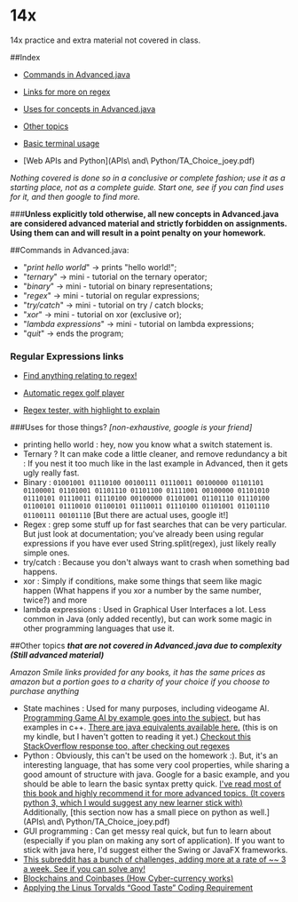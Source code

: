 # 14x
14x practice and extra material not covered in class.

##Index
* [Commands in Advanced.java](#commands-in-advancedjava)

* [Links for more on regex](#regular-expressions-links)

* [Uses for concepts in Advanced.java](#uses-for-those-things)

* [Other topics](#other-topics)

* [Basic terminal usage](Terminal/)

* [Web APIs and Python](APIs\ and\ Python/TA_Choice_joey.pdf)

_Nothing covered is done so in a conclusive or complete fashion; use it as a starting place, not as a complete guide. Start one, see if you can find uses for it, and then google to find more._

###**Unless explicitly told otherwise, all new concepts in Advanced.java are considered advanced material and strictly forbidden on assignments. Using them can and will result in a point penalty on your homework.** 




##Commands in Advanced.java:
* "_print hello world_" -> prints "hello world!";
* "_ternary_" -> mini - tutorial on the ternary operator;
* "_binary_" -> mini - tutorial on binary representations;
* "_regex_" -> mini - tutorial on regular expressions;
* "_try/catch_" -> mini - tutorial on try / catch blocks;
* "_xor_" -> mini - tutorial on xor (exclusive or);
* "_lambda expressions_" -> mini - tutorial on lambda expressions;
* "_quit_" -> ends the program;


### Regular Expressions links
* [Find anything relating to regex!](http://lmgtfy.com/?q=regular+expressions)

* [Automatic regex golf player](http://regex.inginf.units.it/golf/)

* [Regex tester, with highlight to explain](http://www.regexpal.com/)


###Uses for those things? 
_[non-exhaustive, google is your friend]_
* printing hello world : hey, now you know what a switch statement is.
* Ternary ? It can make code a little cleaner, and remove redundancy a bit : If you nest it too much like in the last example in Advanced, then it gets ugly really fast.
* Binary : 
	```01001001 01110100 00100111 01110011 00100000 01101101 01100001 01101001 01101110 01101100 01111001 00100000 01101010 01110101 01110011 01110100 00100000 01101001 01101110 01110100 01100101 01110010 01100101 01110011 01110100 01101001 01101110 01100111 00101110```
	[But there are actual uses, google it!]
* Regex : grep some stuff up for fast searches that can be very particular. But just look at documentation; you've already been using regular expressions if you have ever used String.split(regex), just likely really simple ones.
* try/catch : Because you don't always want to crash when something bad happens.
* xor : Simply if conditions, make some things that seem like magic happen (What happens if you xor a number by the same number, twice?) and more
* lambda expressions : Used in Graphical User Interfaces a lot. Less common in Java (only added recently), but can work some magic in other programming languages that use it.

##Other topics
***that are not covered in Advanced.java due to complexity (Still advanced material)***

_Amazon Smile links provided for any books, it has the same prices as amazon but a portion goes to a charity of your choice if you choose to purchase anything_
* State machines : Used for many purposes, including videogame AI. [Programming Game AI by example goes into the subject](https://smile.amazon.com/Programming-Example-Wordware-Developers-Library/dp/1556220782/ref=sr_1_1?ie=UTF8&qid=1476825767&sr=8-1&keywords=video+game+ai+by), but has examples in c++. [There are java equivalents available here.](http://www.sallyx.org/sally/en/game-ai/) (this is on my kindle, but I haven't gotten to reading it yet.) [Checkout this StackOverflow response too, after checking out regexes](http://stackoverflow.com/questions/525004/short-example-of-regular-expression-converted-to-a-state-machine)
* Python : Obviously, this can't be used on the homework :). But, it's an interesting language, that has some very cool properties, while sharing a good amount of structure with java. Google for a basic example, and you should be able to learn the basic syntax pretty quick. [I've read most of this book and highly recommend it for more advanced topics. (It covers python 3, which I would suggest any new learner stick with)](https://smile.amazon.com/Fluent-Python-Luciano-Ramalho-ebook/dp/B0131L3PW4/ref=mt_kindle?_encoding=UTF8&me=) Additionally, [this section now has a small piece on python as well.](APIs\ and\ Python/TA_Choice_joey.pdf)
* GUI programming : Can get messy real quick, but fun to learn about (especially if you plan on making any sort of application). If you want to stick with java here, I'd suggest either the Swing or JavaFX frameworks.
* [This subreddit has a bunch of challenges, adding more at a rate of ~~ 3 a week. See if you can solve any!](https://www.reddit.com/r/dailyprogrammer)
* [Blockchains and Coinbases (How Cyber-currency works)](https://www.youtube.com/watch?v=_160oMzblY8)
* [Applying the Linus Torvalds “Good Taste” Coding Requirement](https://medium.com/@bartobri/applying-the-linus-tarvolds-good-taste-coding-requirement-99749f37684a#.37pai8fqc)